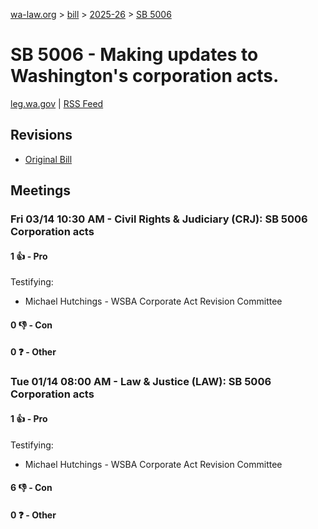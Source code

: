 [wa-law.org](/) > [bill](/bill/) > [2025-26](/bill/2025-26/) > [SB 5006](/bill/2025-26/sb/5006/)

# SB 5006 - Making updates to Washington's corporation acts.
[leg.wa.gov](https://app.leg.wa.gov/billsummary?BillNumber=5006&Year=2025&Initiative=false) | [RSS Feed](./rss.xml)

## Revisions
* [Original Bill](1/)

## Meetings
### Fri 03/14 10:30 AM - Civil Rights & Judiciary (CRJ): SB 5006 Corporation acts
#### 1 👍 - Pro
Testifying:
* Michael Hutchings - WSBA Corporate Act Revision Committee

#### 0 👎 - Con

#### 0 ❓ - Other

### Tue 01/14 08:00 AM - Law & Justice (LAW): SB 5006 Corporation acts
#### 1 👍 - Pro
Testifying:
* Michael Hutchings - WSBA Corporate Act Revision Committee

#### 6 👎 - Con

#### 0 ❓ - Other
